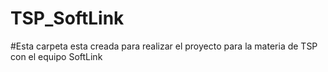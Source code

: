 # TSP_SoftLink
#Esta carpeta esta creada para realizar el proyecto para la materia de TSP con el equipo SoftLink
